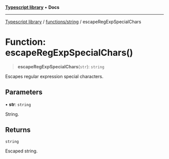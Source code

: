 [**Typescript library**](../../../index.md) • **Docs**

***

[Typescript library](../../../modules.md) / [functions/string](../index.md) / escapeRegExpSpecialChars

# Function: escapeRegExpSpecialChars()

> **escapeRegExpSpecialChars**(`str`): `string`

Escapes regular expression special characters.

## Parameters

• **str**: `string`

String.

## Returns

`string`

Escaped string.
